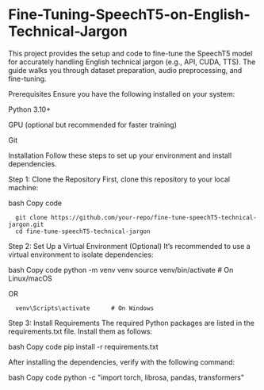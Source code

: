 # Fine-Tuning-SpeechT5-on-English-Technical-Jargon

This project provides the setup and code to fine-tune the SpeechT5 model for accurately handling English technical jargon (e.g., API, CUDA, TTS). The guide walks you through dataset preparation, audio preprocessing, and fine-tuning.

Prerequisites
Ensure you have the following installed on your system:

Python 3.10+

GPU (optional but recommended for faster training)

Git

Installation
Follow these steps to set up your environment and install dependencies.

Step 1: Clone the Repository
First, clone this repository to your local machine:

bash
Copy code

      git clone https://github.com/your-repo/fine-tune-speechT5-technical-jargon.git
      cd fine-tune-speechT5-technical-jargon

Step 2: Set Up a Virtual Environment (Optional)
It’s recommended to use a virtual environment to isolate dependencies:

bash
Copy code
      python -m venv venv
      source venv/bin/activate  # On Linux/macOS
      
 OR
 
      venv\Scripts\activate      # On Windows
Step 3: Install Requirements
The required Python packages are listed in the requirements.txt file. Install them as follows:

bash
Copy code
      pip install -r requirements.txt
      
After installing the dependencies, verify with the following command:

bash
Copy code
       python -c "import torch, librosa, pandas, transformers"

